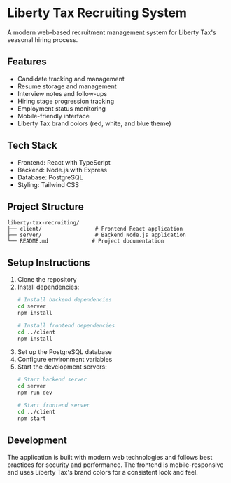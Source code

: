 # Liberty Tax Recruiting System

A modern web-based recruitment management system for Liberty Tax's seasonal hiring process.

## Features

- Candidate tracking and management
- Resume storage and management
- Interview notes and follow-ups
- Hiring stage progression tracking
- Employment status monitoring
- Mobile-friendly interface
- Liberty Tax brand colors (red, white, and blue theme)

## Tech Stack

- Frontend: React with TypeScript
- Backend: Node.js with Express
- Database: PostgreSQL
- Styling: Tailwind CSS

## Project Structure

```
liberty-tax-recruiting/
├── client/                 # Frontend React application
├── server/                 # Backend Node.js application
└── README.md              # Project documentation
```

## Setup Instructions

1. Clone the repository
2. Install dependencies:
   ```bash
   # Install backend dependencies
   cd server
   npm install

   # Install frontend dependencies
   cd ../client
   npm install
   ```
3. Set up the PostgreSQL database
4. Configure environment variables
5. Start the development servers:
   ```bash
   # Start backend server
   cd server
   npm run dev

   # Start frontend server
   cd ../client
   npm start
   ```

## Development

The application is built with modern web technologies and follows best practices for security and performance. The frontend is mobile-responsive and uses Liberty Tax's brand colors for a consistent look and feel. 